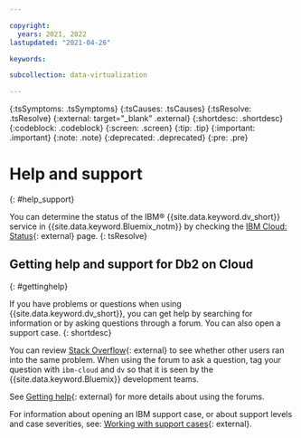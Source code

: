```yaml
---

copyright:
  years: 2021, 2022
lastupdated: "2021-04-26"

keywords: 

subcollection: data-virtualization

---
```


{:tsSymptoms: .tsSymptoms} 
{:tsCauses: .tsCauses} 
{:tsResolve: .tsResolve} 
{:external: target="_blank" .external}
{:shortdesc: .shortdesc}
{:codeblock: .codeblock}
{:screen: .screen}
{:tip: .tip}
{:important: .important}
{:note: .note}
{:deprecated: .deprecated}
{:pre: .pre}

# Help and support
{: #help_support}

You can determine the status of the IBM® {{site.data.keyword.dv_short}} service in {{site.data.keyword.Bluemix_notm}} by checking the [IBM Cloud: Status](https://cloud.ibm.com/status?selected=status){: external} page. 
{: tsResolve}


## Getting help and support for Db2 on Cloud
{: #gettinghelp}

If you have problems or questions when using {{site.data.keyword.dv_short}}, you can get help by searching for information or by asking questions through a forum. You can also open a support case.
{: shortdesc}

You can review [Stack Overflow](https://stackoverflow.com/search?q=ibm-cloud){: external} to see whether other users ran into the same problem. When using the forum to ask a question, tag your question with `ibm-cloud` and `dv` so that it is seen by the {{site.data.keyword.Bluemix}} development teams.

See [Getting help](/docs/get-support?topic=get-support-using-avatar#asking-a-question){: external} for more details about using the forums.

For information about opening an IBM support case, or about support levels and case severities, see: [Working with support cases](/docs/get-support?topic=get-support-open-case#open-case){: external}.


